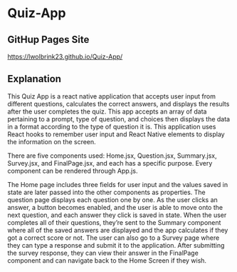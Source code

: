 # Quiz-App

## GitHup Pages Site
https://lwolbrink23.github.io/Quiz-App/ 


## Explanation

This Quiz App is a react native application that accepts user input from different questions, calculates the correct answers, and displays the results after the user completes the quiz. This app accepts an array of data pertaining to a prompt, type of question, and choices then displays the data in a format according to the type of question it is. This application uses React hooks to remember user input and React Native elements to display the information on the screen. 

There are five components used: Home.jsx, Question.jsx, Summary.jsx, Survey.jsx, and FinalPage.jsx, and each has a specific purpose. Every component can be rendered through App.js.

The Home page includes three fields for user input and the values saved in state are later passed into the other components as properties. The question page displays each question one by one. As the user clicks an answer, a button becomes enabled, and the user is able to move onto the next question, and each answer they click is saved in state. When the user completes all of their questions, they’re sent to the Summary component where all of the saved answers are displayed and the app calculates if they got a correct score or not. The user can also go to a Survey page where they can type a response and submit it to the application. After submitting the survey response, they can view their answer in the FinalPage component and can navigate back to the Home Screen if they wish.
